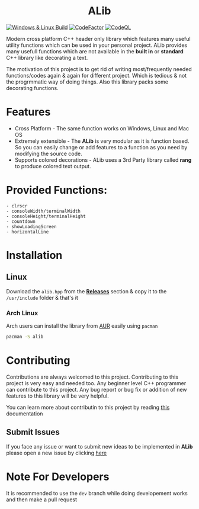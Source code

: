 <h1 align="center">ALib</h1>


[![Windows & Linux Build](https://github.com/Abir-Tx/ALib/actions/workflows/build_test.yml/badge.svg)](https://github.com/Abir-Tx/ALib/actions/workflows/build_test.yml) [![CodeFactor](https://www.codefactor.io/repository/github/abir-tx/alib/badge)](https://www.codefactor.io/repository/github/abir-tx/alib) [![CodeQL](https://github.com/Abir-Tx/ALib/actions/workflows/codeql.yml/badge.svg)](https://github.com/Abir-Tx/ALib/actions/workflows/codeql.yml)


Modern cross platform C++ header only library which features many useful utility functions which can be used in your personal project.
ALib provides many usefull functions which are not available in the **built in** or **standard** C++ library like decorating a text.

The motivation of this project is to get rid of writing most/frequently needed functions/codes again & again for different project. Which is tedious & not the progrmmatic way of doing things. Also this library packs some decorating functions.

# Features

- Cross Platform - The same function works on Windows, Linux and Mac OS
- Extremely extensible - The **ALib** is very modular as it is function based. So you can easily change or add features to a function as you need by modifying the source code.
- Supports colored decorations - ALib uses a 3rd Party library called **rang** to produce colored text output.


# Provided Functions:
 ```- decorateMe
 - clrscr
 - consoleWidth/terminalWidth
 - consoleHeight/terminalHeight
 - countdown
 - showLoadingScreen
 - horizontalLine
```

# Installation

## Linux
Download the `alib.hpp` from the **[Releases](https://github.com/Abir-Tx/ALib/releases)** section & copy it to the `/usr/include` folder & that's it
### Arch Linux
Arch users can install the library from [AUR](https://aur.archlinux.org/packages/alib) easily using `pacman`
```bash
pacman -S alib
```

# Contributing 
Contributions are always welcomed to this project. Contributing to this project is very easy and needed too. Any beginner level C++ programmer can contribute to this project. Any bug report or bug fix or addition of new features to this library will be very helpful.

You can learn more about contributin to this project by reading [this](CONTRIBUTING.md) documentation

## Submit Issues
If you face any issue or want to submit new ideas to be implemented in **ALib** please open a new issue by clicking [here](https://github.com/Abir-Tx/ALib/issues/new)

# Note For Developers
It is recommended to use the `dev` branch while doing developement works and then make a pull request


